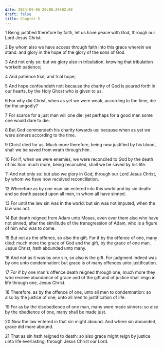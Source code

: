 ```yaml
---
date: 2024-09-06 20:00:24+02:00
draft: false
title: Chapter 5
---
```




1 Being justified therefore by faith, let us have peace with God, through our Lord Jesus Christ:

2 By whom also we have access through faith into this grace wherein we stand: and glory in the hope of the glory of the sons of God.

3 And not only so: but we glory also in tribulation, knowing that tribulation worketh patience;

4 And patience trial; and trial hope;

5 And hope confoundeth not: because the charity of God is poured forth in our hearts, by the Holy Ghost who is given to us.

6 For why did Christ, when as yet we were weak, according to the time, die for the ungodly?

7 For scarce for a just man will one die: yet perhaps for a good man some one would dare to die.

8 But God commendeth his charity towards us: because when as yet we were sinners according to the time.

9 Christ died for us. Much more therefore, being now justified by his blood, shall we be saved from wrath through him.

10 For if, when we were enemies, we were reconciled to God by the death of his Son: much more, being reconciled, shall we be saved by his life.

11 And not only so: but also we glory in God, through our Lord Jesus Christ, by whom we have now received reconciliation.

12 Wherefore as by one man sin entered into this world and by sin death: and so death passed upon all men, in whom all have sinned.

13 For until the law sin was in the world: but sin was not imputed, when the law was not.

14 But death reigned from Adam unto Moses, even over them also who have not sinned, after the similitude of the transgression of Adam, who is a figure of him who was to come.

15 But not as the offence, so also the gift. For if by the offence of one, many died: much more the grace of God and the gift, by the grace of one man, Jesus Christ, hath abounded unto many.

16 And not as it was by one sin, so also is the gift. For judgment indeed was by one unto condemnation: but grace is of many offences unto justification.

17 For if by one man's offence death reigned through one; much more they who receive abundance of grace and of the gift and of justice shall reign in life through one, Jesus Christ.

18 Therefore, as by the offence of one, unto all men to condemnation: so also by the justice of one, unto all men to justification of life.

19 For as by the disobedience of one man, many were made sinners: so also by the obedience of one, many shall be made just.

20 Now the law entered in that sin might abound. And where sin abounded, grace did more abound.

21 That as sin hath reigned to death: so also grace might reign by justice unto life everlasting, through Jesus Christ our Lord.

